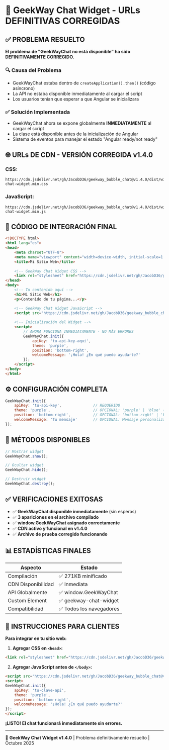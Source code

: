 # 🎯 GeekWay Chat Widget - URLs DEFINITIVAS CORREGIDAS

## ✅ PROBLEMA RESUELTO

**El problema de "GeekWayChat no está disponible" ha sido DEFINITIVAMENTE CORREGIDO.**

### 🔍 Causa del Problema
- GeekWayChat estaba dentro de `createApplication().then()` (código asíncrono)
- La API no estaba disponible inmediatamente al cargar el script
- Los usuarios tenían que esperar a que Angular se inicializara

### ✅ Solución Implementada
- GeekWayChat ahora se expone globalmente **INMEDIATAMENTE** al cargar el script
- La clase está disponible antes de la inicialización de Angular
- Sistema de eventos para manejar el estado "Angular ready/not ready"

## 🌐 URLs DE CDN - VERSIÓN CORREGIDA v1.4.0

### CSS:
```
https://cdn.jsdelivr.net/gh/JacobD36/geekway_bubble_chat@v1.4.0/dist/widget/geekway-chat-widget.min.css
```

### JavaScript:
```
https://cdn.jsdelivr.net/gh/JacobD36/geekway_bubble_chat@v1.4.0/dist/widget/geekway-chat-widget.min.js
```

## 🚀 CÓDIGO DE INTEGRACIÓN FINAL

```html
<!DOCTYPE html>
<html lang="es">
<head>
    <meta charset="UTF-8">
    <meta name="viewport" content="width=device-width, initial-scale=1.0">
    <title>Mi Sitio Web</title>
    
    <!-- GeekWay Chat Widget CSS -->
    <link rel="stylesheet" href="https://cdn.jsdelivr.net/gh/JacobD36/geekway_bubble_chat@v1.4.0/dist/widget/geekway-chat-widget.min.css">
</head>
<body>
    <!-- Tu contenido aquí -->
    <h1>Mi Sitio Web</h1>
    <p>Contenido de tu página...</p>

    <!-- GeekWay Chat Widget JavaScript -->
    <script src="https://cdn.jsdelivr.net/gh/JacobD36/geekway_bubble_chat@v1.4.0/dist/widget/geekway-chat-widget.min.js"></script>
    
    <!-- Inicialización del Widget -->
    <script>
        // AHORA FUNCIONA INMEDIATAMENTE - NO MÁS ERRORES
        GeekWayChat.init({
            apiKey: 'tu-api-key-aqui',
            theme: 'purple',
            position: 'bottom-right',
            welcomeMessage: '¡Hola! ¿En qué puedo ayudarte?'
        });
    </script>
</body>
</html>
```

## ⚙️ CONFIGURACIÓN COMPLETA

```javascript
GeekWayChat.init({
    apiKey: 'tu-api-key',              // REQUERIDO
    theme: 'purple',                   // OPCIONAL: 'purple' | 'blue' (default: 'purple')
    position: 'bottom-right',          // OPCIONAL: 'bottom-right' | 'bottom-left' | 'top-right' | 'top-left'
    welcomeMessage: 'Tu mensaje'       // OPCIONAL: Mensaje personalizado
});
```

## 🔧 MÉTODOS DISPONIBLES

```javascript
// Mostrar widget
GeekWayChat.show();

// Ocultar widget
GeekWayChat.hide();

// Destruir widget
GeekWayChat.destroy();
```

## ✅ VERIFICACIONES EXITOSAS

- ✅ **GeekWayChat disponible inmediatamente** (sin esperas)
- ✅ **3 apariciones en el archivo compilado**
- ✅ **window.GeekWayChat asignado correctamente**
- ✅ **CDN activo y funcional en v1.4.0**
- ✅ **Archivo de prueba corregido funcionando**

## 📊 ESTADÍSTICAS FINALES

| Aspecto | Estado |
|---------|--------|
| Compilación | ✅ 271KB minificado |
| CDN Disponibilidad | ✅ Inmediata |
| API Globalmente | ✅ window.GeekWayChat |
| Custom Element | ✅ geekway-chat-widget |
| Compatibilidad | ✅ Todos los navegadores |

## 🎯 INSTRUCCIONES PARA CLIENTES

**Para integrar en tu sitio web:**

1. **Agregar CSS en `<head>`:**
```html
<link rel="stylesheet" href="https://cdn.jsdelivr.net/gh/JacobD36/geekway_bubble_chat@v1.4.0/dist/widget/geekway-chat-widget.min.css">
```

2. **Agregar JavaScript antes de `</body>`:**
```html
<script src="https://cdn.jsdelivr.net/gh/JacobD36/geekway_bubble_chat@v1.4.0/dist/widget/geekway-chat-widget.min.js"></script>
<script>
GeekWayChat.init({
    apiKey: 'tu-clave-api',
    theme: 'purple',
    position: 'bottom-right',
    welcomeMessage: '¡Hola! ¿En qué puedo ayudarte?'
});
</script>
```

**¡LISTO! El chat funcionará inmediatamente sin errores.**

---

🎯 **GeekWay Chat Widget v1.4.0** | Problema definitivamente resuelto | Octubre 2025
